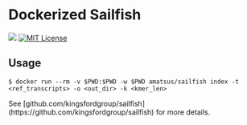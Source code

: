 # Dockerized Sailfish
[![](https://badge.imagelayers.io/amatsus/sailfish:latest.svg)](https://imagelayers.io/?images=amatsus/sailfish:latest 'Get your own badge on imagelayers.io') [![MIT License](http://img.shields.io/badge/license-MIT-blue.svg?style=flat)](LICENSE)

## Usage

```
$ docker run --rm -v $PWD:$PWD -w $PWD amatsus/sailfish index -t <ref_transcripts> -o <out_dir> -k <kmer_len>
```
<p>
See [github.com/kingsfordgroup/sailfish](https://github.com/kingsfordgroup/sailfish) for more details.
